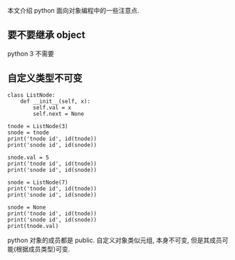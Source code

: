 本文介绍 python 面向对象编程中的一些注意点.

## 要不要继承 object

python 3 不需要

## 自定义类型不可变

```
class ListNode:
    def __init__(self, x):
        self.val = x
        self.next = None
        
tnode = ListNode(3)
snode = tnode
print('tnode id', id(tnode))
print('snode id', id(snode))

snode.val = 5
print('tnode id', id(tnode))
print('snode id', id(snode))

snode = ListNode(7)
print('tnode id', id(tnode))
print('snode id', id(snode))

snode = None
print('tnode id', id(tnode))
print('snode id', id(snode))
print(tnode.val)
```

python 对象的成员都是 public. 自定义对象类似元组, 本身不可变, 但是其成员可能(根据成员类型)可变.